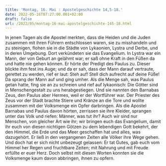 ```yaml
---
title: 'Montag, 16. Mai : Apostelgeschichte 14,5-18.'
date: 2022-05-16T07:27:00.001+02:00
draft: false
url: /2022/05/montag-16-mai-apostelgeschichte-145-18.html
---
```


In jenen Tagen als die Apostel merkten, dass die Heiden und die Juden zusammen mit ihren Führern entschlossen waren, sie zu misshandeln und zu steinigen, flohen sie in die Städte von Lykaonien, Lystra und Derbe, und in deren Umgebung. Dort verkündeten sie das Evangelium. In Lystra war ein Mann, der von Geburt an gelähmt war; er saß ohne Kraft in den Füßen da und hatte nie gehen können. Er hörte der Predigt des Paulus zu. Dieser blickte ihm fest ins Auge; und da er sah, dass der Mann darauf vertraute, gerettet zu werden, rief er laut: Steh auf! Stell dich aufrecht auf deine Füße! Da sprang der Mann auf und ging umher. Als die Menge sah, was Paulus getan hatte, fing sie an zu schreien und rief auf lykaonisch: Die Götter sind in Menschengestalt zu uns herabgestiegen. Und sie nannten den Barnabas Zeus, den Paulus aber Hermes, weil er der Wortführer war. Der Priester des Zeus vor der Stadt brachte Stiere und Kränze an die Tore und wollte zusammen mit der Volksmenge ein Opfer darbringen. Als die Apostel Barnabas und Paulus davon hörten, zerrissen sie ihre Kleider, sprangen unter das Volk und riefen: Männer, was tut ihr? Auch wir sind nur Menschen, von gleicher Art wie ihr; wir bringen euch das Evangelium, damit ihr euch von diesen nichtigen Götzen zu dem lebendigen Gott bekehrt, der den Himmel, die Erde und das Meer geschaffen hat und alles, was dazugehört. Er ließ in den vergangenen Zeiten alle Völker ihre Wege gehen. Und doch hat er sich nicht unbezeugt gelassen: Er tat Gutes, gab euch vom Himmel her Regen und fruchtbare Zeiten; mit Nahrung und mit Freude erfüllte er euer Herz. Doch selbst mit diesen Worten konnten sie die Volksmenge kaum davon abbringen, ihnen zu opfern.